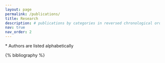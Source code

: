 ```yaml
---
layout: page
permalink: /publications/
title: Research
description: # publications by categories in reversed chronological order. generated by jekyll-scholar.
nav: true
nav_order: 2
---
```


<!-- _pages/publications.md -->
<div class="publications"> 
* Authors are listed alphabetically

{% bibliography %}

</div>
